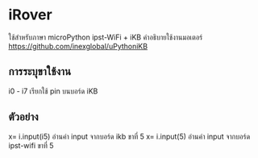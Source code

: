 # iRover
  ใช้สำหรับภาษา microPython ipst-WiFi + iKB
  คำอธิบายใช้งานมอเตอร์ https://github.com/inexglobal/uPythoniKB
  
## การระบุขาใช้งาน
i0 - i7 เรียกใช้ pin บนบอร์ด iKB
## ตัวอย่าง
  x= i.input(i5)   อ่านค่า input จากบอร์ด ikb ขาที่ 5
  x= i.input(5)   อ่านค่า input จากบอร์ด ipst-wifi ขาที่ 5

  
